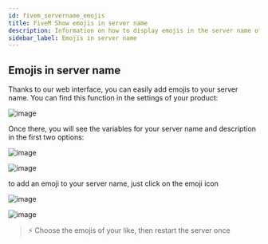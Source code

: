 ```yaml
---
id: fivem_servername_emojis
title: FiveM Show emojis in server name
description: Information on how to display emojis in the server name of your FiveM server in the server list - ZAP-Hosting.com Documentation
sidebar_label: Emojis in server name
---
```


## Emojis in server name

Thanks to our web interface, you can easily add emojis to your server name.
You can find this function in the settings of your product:

![image](https://user-images.githubusercontent.com/26007280/189678675-5ed6ee31-64c4-4026-9b7c-bf088903a35a.png)

Once there, you will see the variables for your server name and description in the first two options:

![image](https://user-images.githubusercontent.com/26007280/189678713-d5d07fd3-5567-4af9-952c-27b16a371132.png)

![image](https://user-images.githubusercontent.com/26007280/189678739-0c4e0727-fd0c-4869-9055-fcba2bd4a7ba.png)

to add an emoji to your server name, just click on the emoji icon

![image](https://user-images.githubusercontent.com/26007280/189678796-86308ef0-8b8c-42bc-88b7-35fe10aa18ee.png)

![image](https://user-images.githubusercontent.com/26007280/189678828-7c2d3a51-8aaf-4a29-9149-ee8af3291a70.png)

> ⚡ Choose the emojis of your like, then restart the server once
